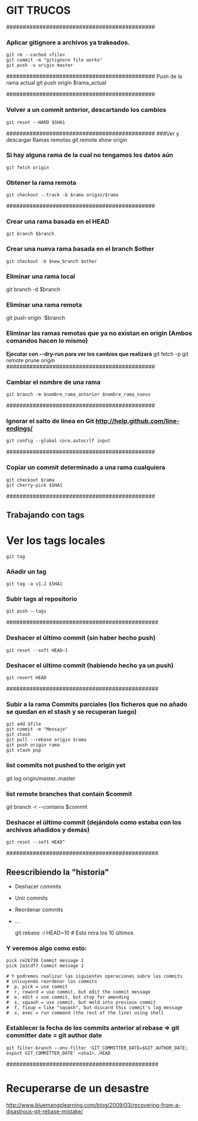 # GIT TRUCOS



#############################################

### Aplicar gitignore a archivos ya trakeados.

    git rm --cached <file>
    git commit -m "gitignore file works"
    git push -u origin master


#############################################
 Push de la rama actual
    git push origin $rama_actual

#############################################
### Volver a un commit anterior, descartando los cambios
    git reset --HARD $SHA1

#############################################
###Ver y descargar Ramas remotas
    git remote show origin
### Si hay alguna rama de la cual no tengamos los datos aún
    git fetch origin
### Obtener la rama remota
    git checkout --track -b $rama origin/$rama


#############################################

### Crear una rama basada en el HEAD
    git branch $branch

### Crear una nueva rama basada en el branch $other
    git checkout -b $new_branch $other

### Eliminar una rama local
git branch -d $branch

### Eliminar una rama remota
git push origin :$branch

### Eliminar las ramas remotas que ya no existan en origin (Ambos comandos hacen lo mismo)

**Ejecutar con --dry-run para ver los cambios que realizará**
    git fetch -p
    git remote prune origin
#############################################

### Cambiar el nombre de una rama
    git branch -m $nombre_rama_anterior $nombre_rama_nuevo

#############################################
### Ignorar el salto de línea en Git http://help.github.com/line-endings/
    git config --global core.autocrlf input

#############################################
### Copiar un commit determinado a una rama cualquiera
    git checkout $rama
    git cherry-pick $SHA1

#############################################
## Trabajando con tags

# Ver los tags locales
    git tag 

### Añadir un tag
    git tag -a v1.2 $SHA1

### Subir tags al repositorio
    git push --tags

##############################################
### Deshacer el último commit (sin haber hecho push)
    git reset --soft HEAD~1

### Deshacer el último commit (habiendo hecho ya un push)
    git revert HEAD

##############################################
### Subir a la rama Commits parciales (los ficheros que no añado se quedan en el stash y se recuperan luego)
    git add $file
    git commit -m "Mensaje"
    git stash
    git pull --rebase origin $rama
    git push origin rama
    git stash pop

### list commits not pushed to the origin yet
git log origin/master..master

### list remote branches that contain $commit
git branch -r --contains $commit

### Deshacer el último commit (dejándolo como estaba con los archivos añadidos y demás)
    git reset --soft HEAD^

##############################################
## Reescribiendo la "historia"

* Deshacer commits
* Unir commits
* Reordenar commits
* ...
  
    git rebase -i HEAD~10  # Esto mira los 10 últimos

### Y veremos algo como esto:
    pick ce2b738 Commit message 1
    pick 2a3cdf7 Commit message 2

    # Y podremos realizar las siguientes operaciones sobre los commits
    # inlcuyendo reordenar los commits
    #  p, pick = use commit
    #  r, reword = use commit, but edit the commit message
    #  e, edit = use commit, but stop for amending
    #  s, squash = use commit, but meld into previous commit
    #  f, fixup = like "squash", but discard this commit's log message
    #  x, exec = run command (the rest of the line) using shell

### Establecer la fecha de los commits anterior al rebase => git committer date = git author date
    git filter-branch --env-filter 'GIT_COMMITTER_DATE=$GIT_AUTHOR_DATE; export GIT_COMMITTER_DATE' <sha1>..HEAD

##############################################
# Recuperarse de un desastre 

http://www.bluemangolearning.com/blog/2009/03/recovering-from-a-disastrous-git-rebase-mistake/